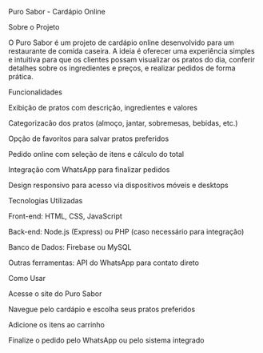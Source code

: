 Puro Sabor - Cardápio Online

Sobre o Projeto

O Puro Sabor é um projeto de cardápio online desenvolvido para um restaurante de comida caseira. A ideia é oferecer uma experiência simples e intuitiva para que os clientes possam visualizar os pratos do dia, conferir detalhes sobre os ingredientes e preços, e realizar pedidos de forma prática.

Funcionalidades

Exibição de pratos com descrição, ingredientes e valores

Categorizacão dos pratos (almoço, jantar, sobremesas, bebidas, etc.)

Opção de favoritos para salvar pratos preferidos

Pedido online com seleção de itens e cálculo do total

Integração com WhatsApp para finalizar pedidos

Design responsivo para acesso via dispositivos móveis e desktops

Tecnologias Utilizadas

Front-end: HTML, CSS, JavaScript

Back-end: Node.js (Express) ou PHP (caso necessário para integração)

Banco de Dados: Firebase ou MySQL

Outras ferramentas: API do WhatsApp para contato direto

Como Usar

Acesse o site do Puro Sabor

Navegue pelo cardápio e escolha seus pratos preferidos

Adicione os itens ao carrinho

Finalize o pedido pelo WhatsApp ou pelo sistema integrado